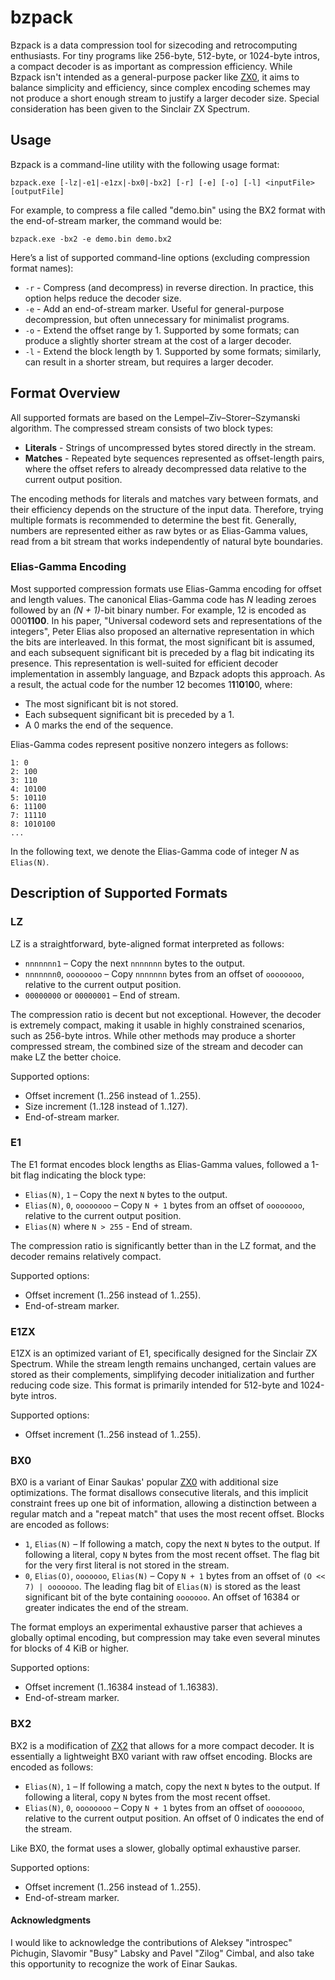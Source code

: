 # bzpack

Bzpack is a data compression tool for sizecoding and retrocomputing enthusiasts. For tiny programs like 256-byte, 512-byte, or
1024-byte intros, a compact decoder is as important as compression efficiency. While Bzpack isn't intended as a general-purpose
packer like [ZX0](https://github.com/einar-saukas/ZX0), it aims to balance simplicity and efficiency, since complex encoding
schemes may not produce a short enough stream to justify a larger decoder size. Special consideration has been given to the
Sinclair ZX Spectrum.

## Usage

Bzpack is a command-line utility with the following usage format:

`bzpack.exe [-lz|-e1|-e1zx|-bx0|-bx2] [-r] [-e] [-o] [-l] <inputFile> [outputFile]`

For example, to compress a file called "demo.bin" using the BX2 format with the end-of-stream marker, the command would be:

`bzpack.exe -bx2 -e demo.bin demo.bx2`

Here’s a list of supported command-line options (excluding compression format names):

* `-r` - Compress (and decompress) in reverse direction. In practice, this option helps reduce the decoder size.
* `-e` - Add an end-of-stream marker. Useful for general-purpose decompression, but often unnecessary for minimalist programs.
* `-o` - Extend the offset range by 1. Supported by some formats; can produce a slightly shorter stream at the cost of a larger
decoder.
* `-l` - Extend the block length by 1. Supported by some formats; similarly, can result in a shorter stream, but requires a
larger decoder.

## Format Overview

All supported formats are based on the Lempel–Ziv–Storer–Szymanski algorithm. The compressed stream consists of two block types:

* **Literals** - Strings of uncompressed bytes stored directly in the stream.
* **Matches** - Repeated byte sequences represented as offset-length pairs, where the offset refers to already decompressed data
relative to the current output position.

The encoding methods for literals and matches vary between formats, and their efficiency depends on the structure of the input
data. Therefore, trying multiple formats is recommended to determine the best fit. Generally, numbers are represented either as
raw bytes or as Elias-Gamma values, read from a bit stream that works independently of natural byte boundaries.

### Elias-Gamma Encoding

Most supported compression formats use Elias-Gamma encoding for offset and length values. The canonical Elias-Gamma code has *N*
leading zeroes followed by an *(N + 1)*-bit binary number. For example, 12 is encoded as 000**1100**. In his paper, "Universal
codeword sets and representations of the integers", Peter Elias also proposed an alternative representation in which the bits
are interleaved. In this format, the most significant bit is assumed, and each subsequent significant bit is preceded by a flag
bit indicating its presence. This representation is well-suited for efficient decoder implementation in assembly language, and
Bzpack adopts this approach. As a result, the actual code for the number 12 becomes 1**1**1**0**1**0**0, where:

* The most significant bit is not stored.
* Each subsequent significant bit is preceded by a 1.
* A 0 marks the end of the sequence.

Elias-Gamma codes represent positive nonzero integers as follows:

```
1: 0
2: 100
3: 110
4: 10100
5: 10110
6: 11100
7: 11110
8: 1010100
...
```

In the following text, we denote the Elias-Gamma code of integer *N* as `Elias(N)`.

## Description of Supported Formats

### LZ

LZ is a straightforward, byte-aligned format interpreted as follows:

* `nnnnnnn1` – Copy the next `nnnnnnn` bytes to the output.
* `nnnnnnn0`, `oooooooo` – Copy `nnnnnnn` bytes from an offset of `oooooooo`, relative to the current output position.
* `00000000` or `00000001` – End of stream.

The compression ratio is decent but not exceptional. However, the decoder is extremely compact, making it usable in highly
constrained scenarios, such as 256-byte intros. While other methods may produce a shorter compressed stream, the combined size
of the stream and decoder can make LZ the better choice.

Supported options:

* Offset increment (1..256 instead of 1..255).
* Size increment (1..128 instead of 1..127).
* End-of-stream marker.

### E1

The E1 format encodes block lengths as Elias-Gamma values, followed a 1-bit flag indicating the block type:

* `Elias(N)`, `1` – Copy the next `N` bytes to the output.
* `Elias(N)`, `0`, `oooooooo` – Copy `N + 1` bytes from an offset of `oooooooo`, relative to the current output position.
* `Elias(N)` where `N > 255` - End of stream.

The compression ratio is significantly better than in the LZ format, and the decoder remains relatively compact.

Supported options:

* Offset increment (1..256 instead of 1..255).
* End-of-stream marker.

### E1ZX

E1ZX is an optimized variant of E1, specifically designed for the Sinclair ZX Spectrum. While the stream length remains
unchanged, certain values are stored as their complements, simplifying decoder initialization and further reducing code size.
This format is primarily intended for 512-byte and 1024-byte intros.

Supported options:

* Offset increment (1..256 instead of 1..255).

### BX0

BX0 is a variant of Einar Saukas' popular [ZX0](https://github.com/einar-saukas/ZX0) with additional size optimizations. The
format disallows consecutive literals, and this implicit constraint frees up one bit of information, allowing a distinction
between a regular match and a "repeat match" that uses the most recent offset. Blocks are encoded as follows:

* `1`, `Elias(N)` – If following a match, copy the next `N` bytes to the output. If following a literal, copy `N` bytes from
the most recent offset. The flag bit for the very first literal is not stored in the stream.
* `0`, `Elias(O)`, `ooooooo`, `Elias(N)` – Copy `N + 1` bytes from an offset of `(O << 7) | ooooooo`. The leading flag bit of
`Elias(N)` is stored as the least significant bit of the byte containing `ooooooo`. An offset of 16384 or greater indicates the
end of the stream.

The format employs an experimental exhaustive parser that achieves a globally optimal encoding, but compression may take even
several minutes for blocks of 4 KiB or higher.

Supported options:

* Offset increment (1..16384 instead of 1..16383).
* End-of-stream marker.

### BX2

BX2 is a modification of [ZX2](https://github.com/einar-saukas/ZX2) that allows for a more compact decoder. It is essentially a
lightweight BX0 variant with raw offset encoding. Blocks are encoded as follows:

* `Elias(N)`, `1` – If following a match, copy the next `N` bytes to the output. If following a literal, copy `N` bytes from the
most recent offset.
* `Elias(N)`, `0`, `oooooooo` – Copy `N + 1` bytes from an offset of `oooooooo`, relative to the current output position.
An offset of 0 indicates the end of the stream.

Like BX0, the format uses a slower, globally optimal exhaustive parser.

Supported options:

* Offset increment (1..256 instead of 1..255).
* End-of-stream marker.

#### Acknowledgments

I would like to acknowledge the contributions of Aleksey "introspec" Pichugin, Slavomir "Busy" Labsky and Pavel "Zilog" Cimbal,
and also take this opportunity to recognize the work of Einar Saukas.
